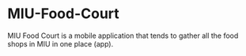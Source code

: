 # MIU-Food-Court
MIU Food Court is a mobile application that tends to gather all the food shops in MIU in one place (app). 
